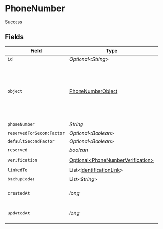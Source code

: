 # PhoneNumber

Success


## Fields

| Field                                                                                    | Type                                                                                     | Required                                                                                 | Description                                                                              |
| ---------------------------------------------------------------------------------------- | ---------------------------------------------------------------------------------------- | ---------------------------------------------------------------------------------------- | ---------------------------------------------------------------------------------------- |
| `id`                                                                                     | *Optional\<String>*                                                                      | :heavy_minus_sign:                                                                       | N/A                                                                                      |
| `object`                                                                                 | [PhoneNumberObject](../../models/components/PhoneNumberObject.md)                        | :heavy_check_mark:                                                                       | String representing the object's type. Objects of the same type share the same value.<br/> |
| `phoneNumber`                                                                            | *String*                                                                                 | :heavy_check_mark:                                                                       | N/A                                                                                      |
| `reservedForSecondFactor`                                                                | *Optional\<Boolean>*                                                                     | :heavy_minus_sign:                                                                       | N/A                                                                                      |
| `defaultSecondFactor`                                                                    | *Optional\<Boolean>*                                                                     | :heavy_minus_sign:                                                                       | N/A                                                                                      |
| `reserved`                                                                               | *boolean*                                                                                | :heavy_check_mark:                                                                       | N/A                                                                                      |
| `verification`                                                                           | [Optional\<PhoneNumberVerification>](../../models/components/PhoneNumberVerification.md) | :heavy_check_mark:                                                                       | N/A                                                                                      |
| `linkedTo`                                                                               | List\<[IdentificationLink](../../models/components/IdentificationLink.md)>               | :heavy_check_mark:                                                                       | N/A                                                                                      |
| `backupCodes`                                                                            | List\<*String*>                                                                          | :heavy_minus_sign:                                                                       | N/A                                                                                      |
| `createdAt`                                                                              | *long*                                                                                   | :heavy_check_mark:                                                                       | Unix timestamp of creation<br/>                                                          |
| `updatedAt`                                                                              | *long*                                                                                   | :heavy_check_mark:                                                                       | Unix timestamp of creation<br/>                                                          |